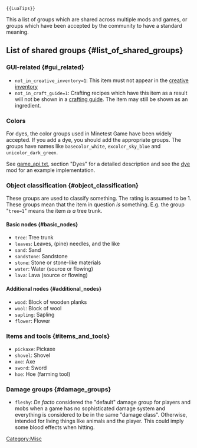 ```{=mediawiki}
{{LuaTips}}
```
This a list of groups which are shared across multiple mods and games, or groups which have been accepted by the community to have a standard meaning.

## List of shared groups {#list_of_shared_groups}

### GUI-related {#gui_related}

-   `not_in_creative_inventory=1`: This item must not appear in the [creative inventory](https://wiki.minetest.net/index.php?title=Creative_inventory)
-   `not_in_craft_guide=1`: Crafting recipes which have this item as a result will not be shown in a [crafting guide](http://wiki.minetest.net/Crafting_guide). The item may still be shown as an ingredient.

### Colors

For dyes, the color groups used in Minetest Game have been widely accepted. If you add a dye, you should add the appropriate groups. The groups have names like `basecolor_white`, `excolor_sky_blue` and `unicolor_dark_green`.

See [game_api.txt](https://github.com/minetest/minetest_game/blob/master/game_api.txt), section "Dyes" for a detailed description and see the [dye](https://github.com/minetest/minetest_game/tree/master/mods/dye/init.lua) mod for an example implementation.

### Object classification {#object_classification}

These groups are used to classify something. The rating is assumed to be 1. These groups mean that the item in question *is* something. E.g. the group "`tree=1`" means the item *is a* tree trunk.

#### Basic nodes {#basic_nodes}

-   `tree`: Tree trunk
-   `leaves`: Leaves, (pine) needles, and the like
-   `sand`: Sand
-   `sandstone`: Sandstone
-   `stone`: Stone or stone-like materials
-   `water`: Water (source or flowing)
-   `lava`: Lava (source or flowing)

#### Additional nodes {#additional_nodes}

-   `wood`: Block of wooden planks
-   `wool`: Block of wool
-   `sapling`: Sapling
-   `flower`: Flower

### Items and tools {#items_and_tools}

-   `pickaxe`: Pickaxe
-   `shovel`: Shovel
-   `axe`: Axe
-   `sword`: Sword
-   `hoe`: Hoe (farming tool)

### Damage groups {#damage_groups}

-   `fleshy`: *De facto* considered the "default" damage group for players and mobs when a game has no sophisticated damage system and everything is considered to be in the same "damage class". Otherwise, intended for living things like animals and the player. This could imply some blood effects when hitting.

[Category:Misc](Category:Misc "wikilink")
